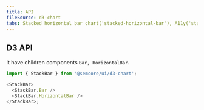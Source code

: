 ```yaml
---
title: API
fileSource: d3-chart
tabs: Stacked horizontal bar chart('stacked-horizontal-bar'), A11y('stacked-horizontal-bar-a11y'), API('stacked-horizontal-bar-api'), Examples('stacked-horizontal-bar-d3-code'), Changelog('d3-chart-changelog')
---
```


## D3 API

It have children components `Bar, HorizontalBar`.

```js
import { StackBar } from '@semcore/ui/d3-chart';

<StackBar>
  <StackBar.Bar />
  <StackBar.HorizontalBar />
</StackBar>;
```

<TypesView type="StackBarProps" :types={...types} />

<script setup>import { data as types } from '@types.data.ts';</script>